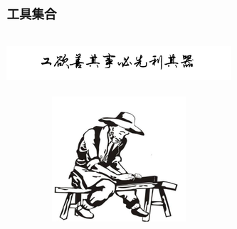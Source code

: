 # 工具集合

<br />
<br />
<img  src='../img/gslqq.PNG' width="600" alt="logo"/>
<br />
<br />
<br />
<div align="center">
<img  src='../img/03.jpg' width="300" alt="logo" />
</div>
<br />
<br />
